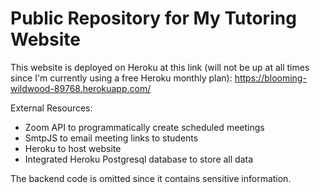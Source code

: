 # Public Repository for My Tutoring Website
This website is deployed on Heroku at this link (will not be up at all times since I'm currently using a free Heroku monthly plan):
    https://blooming-wildwood-89768.herokuapp.com/
 
External Resources:
  - Zoom API to programmatically create scheduled meetings
  - SmtpJS to email meeting links to students
  - Heroku to host website
  - Integrated Heroku Postgresql database to store all data

The backend code is omitted since it contains sensitive information.
